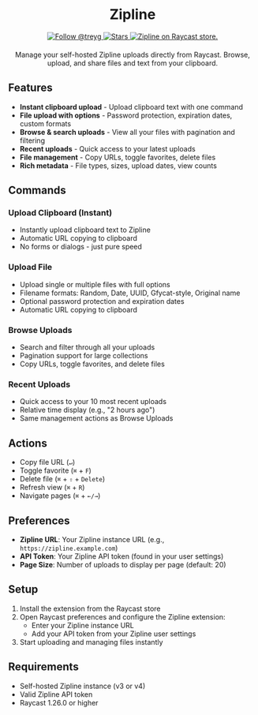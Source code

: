 <div align="center">

# Zipline

</div>

<div align="center">
  <a href="https://github.com/treyg">
    <img src="https://img.shields.io/github/followers/treyg?label=Follow%20treyg&style=social" alt="Follow @treyg">
  </a>
  <a href="https://github.com/treyg/raycast-zipline/stargazers">
    <img src="https://img.shields.io/github/stars/treyg/zipline?style=social" alt="Stars">
  </a>
  <a href="https://www.raycast.com/treyg/zipline">
    <img src="https://img.shields.io/badge/Raycast-Store-red.svg" alt="Zipline on Raycast store.">
  </a>

  <p style="margin-top: 20px;">Manage your self-hosted Zipline uploads directly from Raycast. Browse, upload, and share files and text from your clipboard.</p>

</div>

## Features

- **Instant clipboard upload** - Upload clipboard text with one command
- **File upload with options** - Password protection, expiration dates, custom formats
- **Browse & search uploads** - View all your files with pagination and filtering
- **Recent uploads** - Quick access to your latest uploads
- **File management** - Copy URLs, toggle favorites, delete files
- **Rich metadata** - File types, sizes, upload dates, view counts

## Commands

### Upload Clipboard (Instant)

- Instantly upload clipboard text to Zipline
- Automatic URL copying to clipboard
- No forms or dialogs - just pure speed

### Upload File

- Upload single or multiple files with full options
- Filename formats: Random, Date, UUID, Gfycat-style, Original name
- Optional password protection and expiration dates
- Automatic URL copying to clipboard

### Browse Uploads

- Search and filter through all your uploads
- Pagination support for large collections
- Copy URLs, toggle favorites, and delete files

### Recent Uploads

- Quick access to your 10 most recent uploads
- Relative time display (e.g., "2 hours ago")
- Same management actions as Browse Uploads

## Actions

- Copy file URL (`↵`)
- Toggle favorite (`⌘` + `F`)
- Delete file (`⌘` + `⇧` + `Delete`)
- Refresh view (`⌘` + `R`)
- Navigate pages (`⌘` + `←/→`)

## Preferences

- **Zipline URL**: Your Zipline instance URL (e.g., `https://zipline.example.com`)
- **API Token**: Your Zipline API token (found in your user settings)
- **Page Size**: Number of uploads to display per page (default: 20)

## Setup

1. Install the extension from the Raycast store
2. Open Raycast preferences and configure the Zipline extension:
   - Enter your Zipline instance URL
   - Add your API token from your Zipline user settings
3. Start uploading and managing files instantly

## Requirements

- Self-hosted Zipline instance (v3 or v4)
- Valid Zipline API token
- Raycast 1.26.0 or higher
